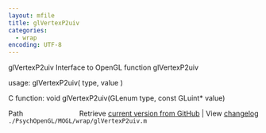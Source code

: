 ```yaml
---
layout: mfile
title: glVertexP2uiv
categories:
  - wrap
encoding: UTF-8
---
```


glVertexP2uiv  Interface to OpenGL function glVertexP2uiv  

usage:  glVertexP2uiv( type, value )  

C function:  void glVertexP2uiv(GLenum type, const GLuint\* value)  


<div class="code_header" style="text-align:right;">
  <span style="float:left;">Path&nbsp;&nbsp;</span> <span class="counter">Retrieve <a href=
  "https://raw.github.com/Psychtoolbox-3/Psychtoolbox-3/beta/./PsychOpenGL/MOGL/wrap/glVertexP2uiv.m">current version from GitHub</a> | View <a href=
  "https://github.com/Psychtoolbox-3/Psychtoolbox-3/commits/beta/./PsychOpenGL/MOGL/wrap/glVertexP2uiv.m">changelog</a></span>
</div>
<div class="code">
  <code>./PsychOpenGL/MOGL/wrap/glVertexP2uiv.m</code>
</div>
